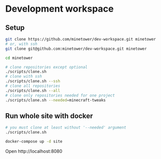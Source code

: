 # Development workspace

## Setup

```bash
git clone https://github.com/minetower/dev-workspace.git minetower
# or, with ssh
git clone git@github.com:minetower/dev-workspace.git minetower

cd minetower

# clone repositories except optional
./scripts/clone.sh
# clone with ssh
./scripts/clone.sh --ssh
# clone all repositories
./scripts/clone.sh --all
# clone only repositories needed for one project
./scripts/clone.sh --needed=minecraft-tweaks
```

## Run whole site with docker

```bash
# you must clone at least without '--needed' argument
./scripts/clone.sh

docker-compose up -d site
```

Open http://localhost:8080
